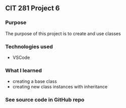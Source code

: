 ## CIT 281 Project 6

### Purpose

The purpose of this project is to create and use classes

### Technologies used

- VSCode

### What I learned

- creating a base class
- creating new class instances with inheritance 

### See source code in GitHub repo

